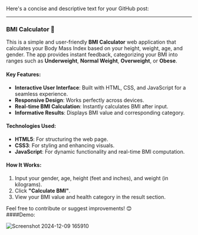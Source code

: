 Here's a concise and descriptive text for your GitHub post:

---

### BMI Calculator 🧮

This is a simple and user-friendly **BMI Calculator** web application that calculates your Body Mass Index based on your height, weight, age, and gender. The app provides instant feedback, categorizing your BMI into ranges such as **Underweight**, **Normal Weight**, **Overweight**, or **Obese**.

#### Key Features:
- **Interactive User Interface**: Built with HTML, CSS, and JavaScript for a seamless experience.
- **Responsive Design**: Works perfectly across devices.
- **Real-time BMI Calculation**: Instantly calculates BMI after input.
- **Informative Results**: Displays BMI value and corresponding category.

#### Technologies Used:
- **HTML5**: For structuring the web page.
- **CSS3**: For styling and enhancing visuals.
- **JavaScript**: For dynamic functionality and real-time BMI computation.

#### How It Works:
1. Input your gender, age, height (feet and inches), and weight (in kilograms).
2. Click **"Calculate BMI"**.
3. View your BMI value and health category in the result section.

Feel free to contribute or suggest improvements! 😊  
####Demo:

![Screenshot 2024-12-09 165910](https://github.com/user-attachments/assets/1e253525-992b-44dd-bdea-00f175dda23d)

